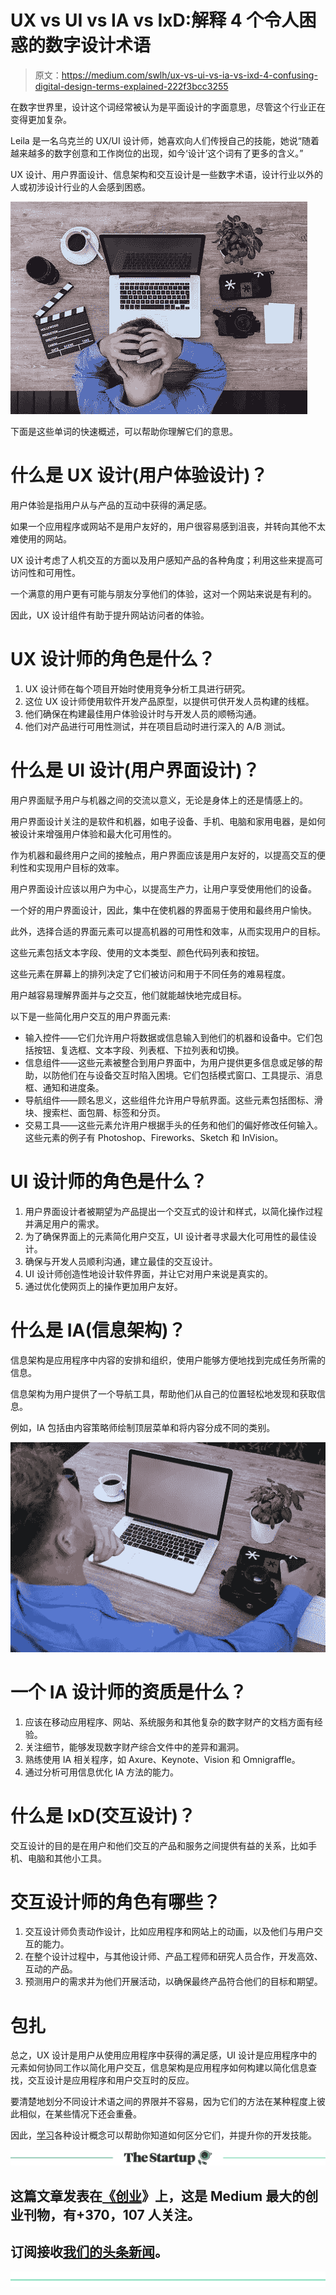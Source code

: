 # UX vs UI vs IA vs IxD:解释 4 个令人困惑的数字设计术语

> 原文：<https://medium.com/swlh/ux-vs-ui-vs-ia-vs-ixd-4-confusing-digital-design-terms-explained-222f3bcc3255>

在数字世界里，设计这个词经常被认为是平面设计的字面意思，尽管这个行业正在变得更加复杂。

Leila 是一名乌克兰的 UX/UI 设计师，她喜欢向人们传授自己的技能，她说“随着越来越多的数字创意和工作岗位的出现，如今‘设计’这个词有了更多的含义。”

UX 设计、用户界面设计、信息架构和交互设计是一些数字术语，设计行业以外的人或初涉设计行业的人会感到困惑。

![](img/cdc9616baed351b5dd4a0b71199f2034.png)

下面是这些单词的快速概述，可以帮助你理解它们的意思。

# 什么是 UX 设计(用户体验设计)？

用户体验是指用户从与产品的互动中获得的满足感。

如果一个应用程序或网站不是用户友好的，用户很容易感到沮丧，并转向其他不太难使用的网站。

UX 设计考虑了人机交互的方面以及用户感知产品的各种角度；利用这些来提高可访问性和可用性。

一个满意的用户更有可能与朋友分享他们的体验，这对一个网站来说是有利的。

因此，UX 设计组件有助于提升网站访问者的体验。

# UX 设计师的角色是什么？

1.  UX 设计师在每个项目开始时使用竞争分析工具进行研究。
2.  这位 UX 设计师使用软件开发产品原型，以提供可供开发人员构建的线框。
3.  他们确保在构建最佳用户体验设计时与开发人员的顺畅沟通。
4.  他们对产品进行可用性测试，并在项目启动时进行深入的 A/B 测试。

# 什么是 UI 设计(用户界面设计)？

用户界面赋予用户与机器之间的交流以意义，无论是身体上的还是情感上的。

用户界面设计关注的是软件和机器，如电子设备、手机、电脑和家用电器，是如何被设计来增强用户体验和最大化可用性的。

作为机器和最终用户之间的接触点，用户界面应该是用户友好的，以提高交互的便利性和实现用户目标的效率。

用户界面设计应该以用户为中心，以提高生产力，让用户享受使用他们的设备。

一个好的用户界面设计，因此，集中在使机器的界面易于使用和最终用户愉快。

此外，选择合适的界面元素可以提高机器的可用性和效率，从而实现用户的目标。

这些元素包括文本字段、使用的文本类型、颜色代码列表和按钮。

这些元素在屏幕上的排列决定了它们被访问和用于不同任务的难易程度。

用户越容易理解界面并与之交互，他们就能越快地完成目标。

以下是一些简化用户交互的用户界面元素:

*   输入控件——它们允许用户将数据或信息输入到他们的机器和设备中。它们包括按钮、复选框、文本字段、列表框、下拉列表和切换。
*   信息组件——这些元素被整合到用户界面中，为用户提供更多信息或足够的帮助，以防他们在与设备交互时陷入困境。它们包括模式窗口、工具提示、消息框、通知和进度条。
*   导航组件——顾名思义，这些组件允许用户导航界面。这些元素包括图标、滑块、搜索栏、面包屑、标签和分页。
*   交易工具——这些元素允许用户根据手头的任务和他们的偏好修改任何输入。这些元素的例子有 Photoshop、Fireworks、Sketch 和 InVision。

# UI 设计师的角色是什么？

1.  用户界面设计者被期望为产品提出一个交互式的设计和样式，以简化操作过程并满足用户的需求。
2.  为了确保界面上的元素简化用户交互，UI 设计者寻求最大化可用性的最佳设计。
3.  确保与开发人员顺利沟通，建立最佳的交互设计。
4.  UI 设计师创造性地设计软件界面，并让它对用户来说是真实的。
5.  通过优化使网页上的操作更加用户友好。

# 什么是 IA(信息架构)？

信息架构是应用程序中内容的安排和组织，使用户能够方便地找到完成任务所需的信息。

信息架构为用户提供了一个导航工具，帮助他们从自己的位置轻松地发现和获取信息。

例如，IA 包括由内容策略师绘制顶层菜单和将内容分成不同的类别。

![](img/73986255f621e7b1b3edc94652466757.png)

# 一个 IA 设计师的资质是什么？

1.  应该在移动应用程序、网站、系统服务和其他复杂的数字财产的文档方面有经验。
2.  关注细节，能够发现数字财产综合文件中的差异和漏洞。
3.  熟练使用 IA 相关程序，如 Axure、Keynote、Vision 和 Omnigraffle。
4.  通过分析可用信息优化 IA 方法的能力。

# 什么是 IxD(交互设计)？

交互设计的目的是在用户和他们交互的产品和服务之间提供有益的关系，比如手机、电脑和其他小工具。

# 交互设计师的角色有哪些？

1.  交互设计师负责动作设计，比如应用程序和网站上的动画，以及他们与用户交互的能力。
2.  在整个设计过程中，与其他设计师、产品工程师和研究人员合作，开发高效、互动的产品。
3.  预测用户的需求并为他们开展活动，以确保最终产品符合他们的目标和期望。

# 包扎

总之，UX 设计是用户从使用应用程序中获得的满足感，UI 设计是应用程序中的元素如何协同工作以简化用户交互，信息架构是应用程序如何构建以简化信息查找，交互设计是应用程序和用户交互时的反应。

要清楚地划分不同设计术语之间的界限并不容易，因为它们的方法在某种程度上彼此相似，在某些情况下还会重叠。

因此，[学习](https://www.liveedu.tv/guides/design/)各种设计概念可以帮助你知道如何区分它们，并提升你的开发技能。

[![](img/308a8d84fb9b2fab43d66c117fcc4bb4.png)](https://medium.com/swlh)

## 这篇文章发表在[《创业](https://medium.com/swlh)》上，这是 Medium 最大的创业刊物，有+370，107 人关注。

## 订阅接收[我们的头条新闻](http://growthsupply.com/the-startup-newsletter/)。

[![](img/b0164736ea17a63403e660de5dedf91a.png)](https://medium.com/swlh)